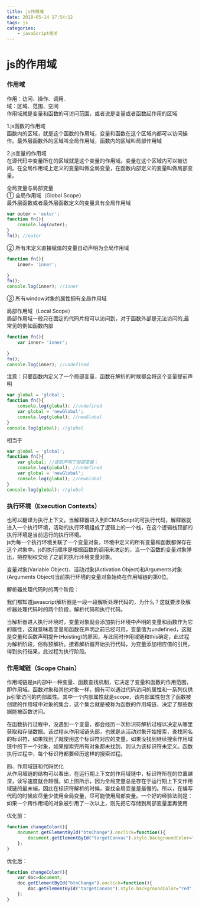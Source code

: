 ```yaml
---
title: js作用域
date: 2018-05-14 17:54:12
tags: js
categories: 
	- javaScript相关
---
```




js的作用域
=============
### 作用域

作用：访问、操作、调用..  
域：区域、范围、空间  
作用域就是变量和函数的可访问范围，或者说是变量或者函数起作用的区域  

1.js函数的作用域  
函数内的区域，就是这个函数的作用域，变量和函数在这个区域内都可以访问操作。最外层函数外的区域叫全局作用域，函数内的区域叫局部作用域


2.js变量的作用域  
在源代码中变量所在的区域就是这个变量的作用域。变量在这个区域内可以被访问。在全局作用域上定义的变量叫做全局变量，在函数内部定义的变量叫做局部变量。

全局变量与局部变量  
① 全局作用域（Global Scope）  
最外层函数或者最外层函数定义的变量具有全局作用域

```javascript
var outer = 'outer';
function fn(){
	console.log(outer);
}
fn(); //outer
```

② 所有未定义直接赋值的变量自动声明为全局作用域  

```javascript
function fn(){
	inner= 'inner';
	
}
fn();
console.log(inner); //inner
```

③ 所有window对象的属性拥有全局作用域  

局部作用域（Local Scope）  
局部作用域一般只在固定的代码片段可以访问到，对于函数外部是无法访问的,最常见的例如函数内部   

```javascript
function fn(){
	var inner= 'inner';
	
}
fn();
console.log(inner); //undefined
```

注意：只要函数内定义了一个局部变量，函数在解析的时候都会将这个变量提前声明

```javascript
var global = 'global';
function fn(){
    console.log(global); //undefined
    var global = 'newGlobal';             
    console.log(global); //newGlobal
}
console.log(global); //global
```

相当于

```javascript
var global = 'global';
function fn(){
    var global; //提前声明了局部变量；
    console.log(global); //undefined
    var global = 'newGlobal';             
    console.log(global); //newGlobal
}
console.log(global); //global
```



### 执行环境（Execution Contexts）  

也可以翻译为执行上下文，当解释器进入到ECMAScript的可执行代码，解释器就进入一个执行环境，活动的执行环境组成了逻辑上的一个栈，在这个逻辑栈顶部的执行环境是当前运行的执行环境。  
js为每一个执行环境关联了一个变量对象，环境中定义的所有变量和函数都保存在这个对象中。js的执行顺序是根据函数的调用来决定的，当一个函数的变量对象弹出，把控制权交给了之前的执行环境变量对象。  

变量对象(Variable Object)、活动对象(Activation Object)和Arguments对象(Arguments Object)当前执行环境的变量对象始终在作用域链的第0位。  


解析器处理代码时的两个阶段：

我们都知道javascript解析器是一段一段解析处理代码的，为什么？这就要涉及解析器处理代码时的两个阶段，解析代码和执行代码。

当解析器进入执行环境时，变量对象就会添加执行环境中声明的变量和函数作为它的属性，这就意味着变量和函数在声明之前已经可用，变量值为undefined，这就是变量和函数声明提升(Hoisting)的原因，与此同时作用域链和this确定，此过程为解析阶段，俗称预解析。接着解析器开始执行代码，为变量添加相应值的引用，得到执行结果，此过程为执行阶段。



### 作用域链（Scope Chain）  

作用域链是js内部中一种变量、函数查找机制，它决定了变量和函数的作用范围，即作用域。函数对象和其他对象一样，拥有可以通过代码访问的属性和一系列仅供js引擎访问的内部属性。其中一个内部属性就是scope，该内部属性包含了函数被创建的作用域中对象的集合，这个集合就是被称为函数的作用域链，决定了那些数据能被函数访问。

在函数执行过程中，没遇到一个变量，都会经历一次标识符解析过程以决定从哪里获取和存储数据。该过程从作用域链头部，也就是从活动对象开始搜索，查找同名的标识符，如果找到了就使用这个标识符对应的变量，如果没找到继续搜索作用域链中的下一个对象，如果搜索完所有对象都未找到，则认为该标识符未定义。函数执行过程中，每个标识符都要经历这样的搜索过程。

四、作用域链和代码优化  
从作用域链的结构可以看出，在运行期上下文的作用域链中，标识符所在的位置越深，读写速度就会越慢。如上图所示，因为全局变量总是存在于运行期上下文作用域链的最末端，因此在标识符解析的时候，查找全局变量是最慢的。所以，在编写代码的时候应尽量少使用全局变量，尽可能使用局部变量。一个好的经验法则是：如果一个跨作用域的对象被引用了一次以上，则先把它存储到局部变量里再使用

优化前：

```javascript
function changeColor(){
    document.getElementById("btnChange").onclick=function(){
        document.getElementById("targetCanvas").style.backgroundColor="red";
    };
}
```

优化后：

```javascript
function changeColor(){
    var doc=document;
    doc.getElementById("btnChange").onclick=function(){
        doc.getElementById("targetCanvas").style.backgroundColor="red";
    };
}
```
